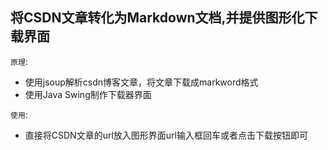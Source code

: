 
## 将CSDN文章转化为Markdown文档,并提供图形化下载界面
`原理`:
- 使用jsoup解析csdn博客文章，将文章下载成markword格式
- 使用Java Swing制作下载器界面

`使用`:
- 直接将CSDN文章的url放入图形界面url输入框回车或者点击下载按钮即可

